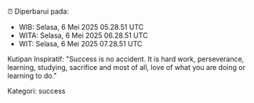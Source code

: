 ⏰ Diperbarui pada:
- WIB: Selasa, 6 Mei 2025 05.28.51 UTC
- WITA: Selasa, 6 Mei 2025 06.28.51 UTC
- WIT: Selasa, 6 Mei 2025 07.28.51 UTC

Kutipan Inspiratif:
"Success is no accident. It is hard work, perseverance, learning, studying, sacrifice and most of all, love of what you are doing or learning to do."


Kategori: success

